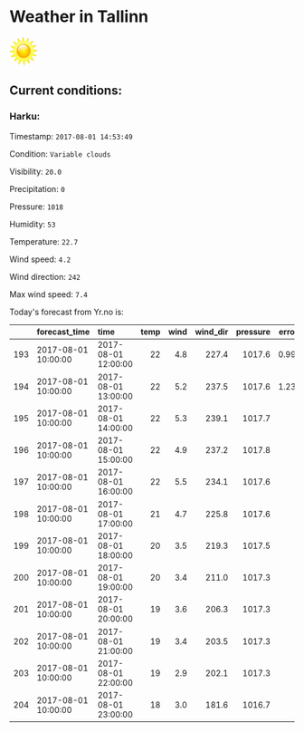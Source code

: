 # Weather in Tallinn 

<img src= 'images/sun.jpg' width= '50' /> 

## Current conditions: 

### Harku: 

Timestamp: ``` 2017-08-01 14:53:49 ``` 

Condition: ``` Variable clouds ``` 

Visibility: ``` 20.0 ``` 

Precipitation: ``` 0 ``` 

Pressure: ``` 1018 ``` 

Humidity: ``` 53 ``` 

Temperature: ``` 22.7 ``` 

Wind speed: ``` 4.2 ``` 

Wind direction: ``` 242 ``` 

Max wind speed: ``` 7.4 ``` 


 Today's forecast from Yr.no is: 

|    |forecast_time       |time                | temp| wind| wind_dir| pressure| error_temp|
|:---|:-------------------|:-------------------|----:|----:|--------:|--------:|----------:|
|193 |2017-08-01 10:00:00 |2017-08-01 12:00:00 |   22|  4.8|    227.4|   1017.6|  0.9931034|
|194 |2017-08-01 10:00:00 |2017-08-01 13:00:00 |   22|  5.2|    237.5|   1017.6|  1.2344828|
|195 |2017-08-01 10:00:00 |2017-08-01 14:00:00 |   22|  5.3|    239.1|   1017.7|         NA|
|196 |2017-08-01 10:00:00 |2017-08-01 15:00:00 |   22|  4.9|    237.2|   1017.8|         NA|
|197 |2017-08-01 10:00:00 |2017-08-01 16:00:00 |   22|  5.5|    234.1|   1017.6|         NA|
|198 |2017-08-01 10:00:00 |2017-08-01 17:00:00 |   21|  4.7|    225.8|   1017.6|         NA|
|199 |2017-08-01 10:00:00 |2017-08-01 18:00:00 |   20|  3.5|    219.3|   1017.5|         NA|
|200 |2017-08-01 10:00:00 |2017-08-01 19:00:00 |   20|  3.4|    211.0|   1017.3|         NA|
|201 |2017-08-01 10:00:00 |2017-08-01 20:00:00 |   19|  3.6|    206.3|   1017.3|         NA|
|202 |2017-08-01 10:00:00 |2017-08-01 21:00:00 |   19|  3.4|    203.5|   1017.3|         NA|
|203 |2017-08-01 10:00:00 |2017-08-01 22:00:00 |   19|  2.9|    202.1|   1017.3|         NA|
|204 |2017-08-01 10:00:00 |2017-08-01 23:00:00 |   18|  3.0|    181.6|   1016.7|         NA|

